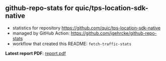 ## github-repo-stats for quic/tps-location-sdk-native

- statistics for repository https://github.com/quic/tps-location-sdk-native
- managed by GitHub Action: https://github.com/jgehrcke/github-repo-stats
- workflow that created this README: `fetch-traffic-stats`

**Latest report PDF**: [report.pdf](https://github.com/njjetha/OSDO/raw/github-repo-stats/quic/tps-location-sdk-native/latest-report/report.pdf)

